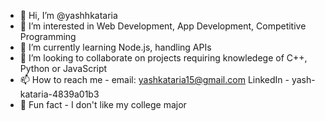 - 👋 Hi, I’m @yashhkataria
- 👀 I’m interested in Web Development, App Development, Competitive Programming
- 🌱 I’m currently learning Node.js, handling APIs
- 💞️ I’m looking to collaborate on projects requiring knowledege of C++, Python or JavaScript
- 📫 How to reach me - email: yashkataria15@gmail.com LinkedIn - yash-kataria-4839a01b3
- 🤖 Fun fact - I don't like my college major

<!---
yashhkataria/yashhkataria is a ✨ special ✨ repository because its `README.md` (this file) appears on your GitHub profile.
You can click the Preview link to take a look at your changes.
--->
